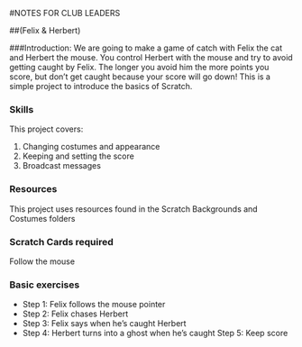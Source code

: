 #NOTES FOR CLUB LEADERS

##(Felix & Herbert)

###Introduction:
We are going to make a game of catch with Felix the cat and Herbert the mouse. You control Herbert with the mouse and try to avoid getting caught by Felix. The longer you avoid him the more points you score, but don’t get caught because your score will go down! This is a simple project to introduce the basics of Scratch.

### Skills
This project covers:

1. Changing costumes and appearance
2. Keeping and setting the score
3. Broadcast messages

### Resources
This project uses resources found in the Scratch Backgrounds and Costumes folders

### Scratch Cards required
Follow the mouse

### Basic exercises

* Step 1: Felix follows the mouse pointer
* Step 2: Felix chases Herbert
* Step 3: Felix says when he’s caught Herbert
* Step 4: Herbert turns into a ghost when he’s caught Step 5: Keep score
